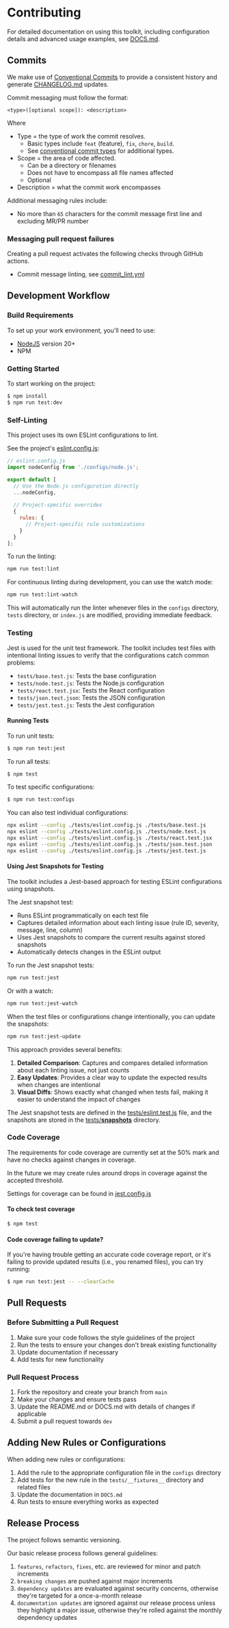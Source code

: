 # Contributing

For detailed documentation on using this toolkit, including configuration details and advanced usage examples, see [DOCS.md](./DOCS.md).

## Commits
We make use of [Conventional Commits](https://www.conventionalcommits.org) to provide a consistent history and generate [CHANGELOG.md](./CHANGELOG.md) updates.

Commit messaging must follow the format:
```
<type>([optional scope]): <description>
```
Where
- Type = the type of work the commit resolves.
  - Basic types include `feat` (feature), `fix`, `chore`, `build`.
  - See [conventional commit types](https://www.conventionalcommits.org/) for additional types.
- Scope = the area of code affected.
  - Can be a directory or filenames
  - Does not have to encompass all file names affected
  - Optional
- Description = what the commit work encompasses

Additional messaging rules include:
- No more than `65` characters for the commit message first line and excluding MR/PR number

### Messaging pull request failures
Creating a pull request activates the following checks through GitHub actions.
- Commit message linting, see [commit_lint.yml](./.github/workflows/commit_lint.yml)

## Development Workflow

### Build Requirements

To set up your work environment, you'll need to use:
- [NodeJS](https://nodejs.org/) version 20+
- NPM

### Getting Started

To start working on the project:
```bash
$ npm install
$ npm run test:dev
```

### Self-Linting

This project uses its own ESLint configurations to lint.

See the project's [eslint.config.js](./eslint.config.js):

```js
// eslint.config.js
import nodeConfig from './configs/node.js';

export default [
  // Use the Node.js configuration directly
  ...nodeConfig,
  
  // Project-specific overrides
  {
    rules: {
      // Project-specific rule customizations
    }
  }
];
```

To run the linting:

```bash
npm run test:lint
```

For continuous linting during development, you can use the watch mode:

```bash
npm run test:lint-watch
```

This will automatically run the linter whenever files in the `configs` directory, `tests` directory, or `index.js` are modified, providing immediate feedback.

### Testing
Jest is used for the unit test framework. The toolkit includes test files with intentional linting issues to verify that the configurations catch common problems:

- `tests/base.test.js`: Tests the base configuration
- `tests/node.test.js`: Tests the Node.js configuration
- `tests/react.test.jsx`: Tests the React configuration
- `tests/json.test.json`: Tests the JSON configuration
- `tests/jest.test.js`: Tests the Jest configuration

#### Running Tests

To run unit tests:
```bash
$ npm run test:jest
```

To run all tests:
```bash
$ npm test
```

To test specific configurations:
```bash
$ npm run test:configs
```

You can also test individual configurations:
```bash
npx eslint --config ./tests/eslint.config.js ./tests/base.test.js
npx eslint --config ./tests/eslint.config.js ./tests/node.test.js
npx eslint --config ./tests/eslint.config.js ./tests/react.test.jsx
npx eslint --config ./tests/eslint.config.js ./tests/json.test.json
npx eslint --config ./tests/eslint.config.js ./tests/jest.test.js
```

#### Using Jest Snapshots for Testing

The toolkit includes a Jest-based approach for testing ESLint configurations using snapshots.

The Jest snapshot test:

- Runs ESLint programmatically on each test file
- Captures detailed information about each linting issue (rule ID, severity, message, line, column)
- Uses Jest snapshots to compare the current results against stored snapshots
- Automatically detects changes in the ESLint output

To run the Jest snapshot tests:

```bash
npm run test:jest
```

Or with a watch:

```bash
npm run test:jest-watch
```

When the test files or configurations change intentionally, you can update the snapshots:

```bash
npm run test:jest-update
```

This approach provides several benefits:

1. **Detailed Comparison**: Captures and compares detailed information about each linting issue, not just counts
2. **Easy Updates**: Provides a clear way to update the expected results when changes are intentional
3. **Visual Diffs**: Shows exactly what changed when tests fail, making it easier to understand the impact of changes

The Jest snapshot tests are defined in the [tests/eslint.test.js](./tests/eslint.test.js) file, and the snapshots are stored in the [tests/__snapshots__](./tests/__snapshots__) directory.

### Code Coverage
The requirements for code coverage are currently set at the 50% mark and have no checks against changes in coverage.

In the future we may create rules around drops in coverage against the accepted threshold.

Settings for coverage can be found in [jest.config.js](./jest.config.js)

#### To check test coverage
```bash
$ npm test
```

#### Code coverage failing to update?

If you're having trouble getting an accurate code coverage report, or it's failing to provide updated results (i.e., you renamed files), you can try running:
```bash
$ npm run test:jest -- --clearCache
```

## Pull Requests

### Before Submitting a Pull Request
1. Make sure your code follows the style guidelines of the project
2. Run the tests to ensure your changes don't break existing functionality
3. Update documentation if necessary
4. Add tests for new functionality

### Pull Request Process
1. Fork the repository and create your branch from `main`
2. Make your changes and ensure tests pass
3. Update the README.md or DOCS.md with details of changes if applicable
4. Submit a pull request towards `dev`

## Adding New Rules or Configurations

When adding new rules or configurations:

1. Add the rule to the appropriate configuration file in the `configs` directory
2. Add tests for the new rule in the `tests/__fixtures__` directory and related files
3. Update the documentation in `DOCS.md`
4. Run tests to ensure everything works as expected

## Release Process

The project follows semantic versioning. 

Our basic release process follows general guidelines:

1. `features`, `refactors`, `fixes`, etc. are reviewed for minor and patch increments
2. `breaking changes` are pushed against major increments
3. `dependency updates` are evaluated against security concerns, otherwise they're targeted for a once-a-month release
4. `documentation updates` are ignored against our release process unless they highlight a major issue, otherwise they're rolled against the monthly dependency updates

